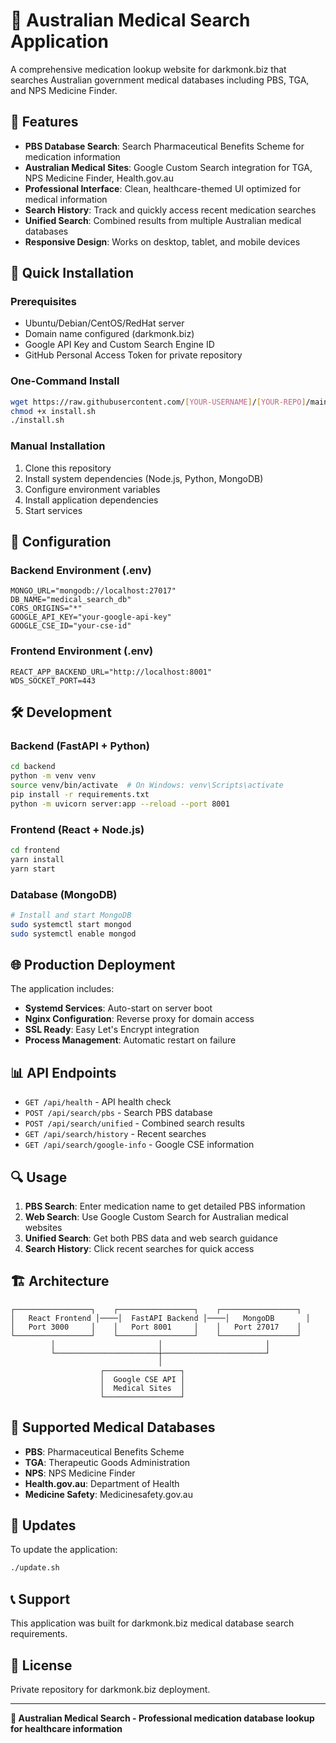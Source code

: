 # 🏥 Australian Medical Search Application

A comprehensive medication lookup website for darkmonk.biz that searches Australian government medical databases including PBS, TGA, and NPS Medicine Finder.

## 🌟 Features

- **PBS Database Search**: Search Pharmaceutical Benefits Scheme for medication information
- **Australian Medical Sites**: Google Custom Search integration for TGA, NPS Medicine Finder, Health.gov.au
- **Professional Interface**: Clean, healthcare-themed UI optimized for medical information
- **Search History**: Track and quickly access recent medication searches
- **Unified Search**: Combined results from multiple Australian medical databases
- **Responsive Design**: Works on desktop, tablet, and mobile devices

## 🚀 Quick Installation

### Prerequisites
- Ubuntu/Debian/CentOS/RedHat server
- Domain name configured (darkmonk.biz)
- Google API Key and Custom Search Engine ID
- GitHub Personal Access Token for private repository

### One-Command Install
```bash
wget https://raw.githubusercontent.com/[YOUR-USERNAME]/[YOUR-REPO]/main/install.sh
chmod +x install.sh
./install.sh
```

### Manual Installation
1. Clone this repository
2. Install system dependencies (Node.js, Python, MongoDB)
3. Configure environment variables
4. Install application dependencies
5. Start services

## 🔧 Configuration

### Backend Environment (.env)
```env
MONGO_URL="mongodb://localhost:27017"
DB_NAME="medical_search_db"
CORS_ORIGINS="*"
GOOGLE_API_KEY="your-google-api-key"
GOOGLE_CSE_ID="your-cse-id"
```

### Frontend Environment (.env)
```env
REACT_APP_BACKEND_URL="http://localhost:8001"
WDS_SOCKET_PORT=443
```

## 🛠️ Development

### Backend (FastAPI + Python)
```bash
cd backend
python -m venv venv
source venv/bin/activate  # On Windows: venv\Scripts\activate
pip install -r requirements.txt
python -m uvicorn server:app --reload --port 8001
```

### Frontend (React + Node.js)
```bash
cd frontend
yarn install
yarn start
```

### Database (MongoDB)
```bash
# Install and start MongoDB
sudo systemctl start mongod
sudo systemctl enable mongod
```

## 🌐 Production Deployment

The application includes:
- **Systemd Services**: Auto-start on server boot
- **Nginx Configuration**: Reverse proxy for domain access
- **SSL Ready**: Easy Let's Encrypt integration
- **Process Management**: Automatic restart on failure

## 📊 API Endpoints

- `GET /api/health` - API health check
- `POST /api/search/pbs` - Search PBS database
- `POST /api/search/unified` - Combined search results
- `GET /api/search/history` - Recent searches
- `GET /api/search/google-info` - Google CSE information

## 🔍 Usage

1. **PBS Search**: Enter medication name to get detailed PBS information
2. **Web Search**: Use Google Custom Search for Australian medical websites  
3. **Unified Search**: Get both PBS data and web search guidance
4. **Search History**: Click recent searches for quick access

## 🏗️ Architecture

```
┌─────────────────┐    ┌─────────────────┐    ┌─────────────────┐
│   React Frontend │────│  FastAPI Backend │────│   MongoDB       │
│   Port 3000     │    │   Port 8001     │    │   Port 27017    │
└─────────────────┘    └─────────────────┘    └─────────────────┘
         │                       │                       │
         └───────────────────────┼───────────────────────┘
                                 │
                    ┌─────────────────┐
                    │  Google CSE API │
                    │  Medical Sites  │
                    └─────────────────┘
```

## 📱 Supported Medical Databases

- **PBS**: Pharmaceutical Benefits Scheme
- **TGA**: Therapeutic Goods Administration  
- **NPS**: NPS Medicine Finder
- **Health.gov.au**: Department of Health
- **Medicine Safety**: Medicinesafety.gov.au

## 🔄 Updates

To update the application:
```bash
./update.sh
```

## 📞 Support

This application was built for darkmonk.biz medical database search requirements. 

## 📝 License

Private repository for darkmonk.biz deployment.

---

**🏥 Australian Medical Search - Professional medication database lookup for healthcare information**
